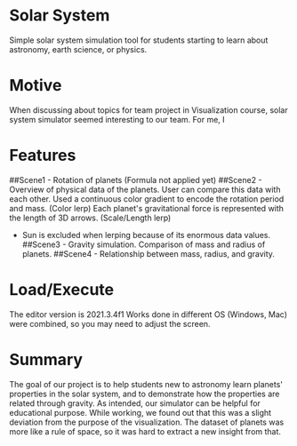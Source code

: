 # Solar System
Simple solar system simulation tool for students starting to learn about astronomy, earth science, or physics.

# Motive
 When discussing about topics for team project in Visualization course, solar system simulator seemed interesting to our team. For me, I 

# Features
##Scene1 - Rotation of planets (Formula not applied yet)
##Scene2 - Overview of physical data of the planets. User can compare this data with each other. Used a continuous color gradient to encode the rotation period and mass. (Color lerp) Each planet's gravitational force is represented with the length of 3D arrows. (Scale/Length lerp)
* Sun is excluded when lerping because of its enormous data values.
##Scene3 - Gravity simulation. Comparison of mass and radius of planets.
##Scene4 - Relationship between mass, radius, and gravity.

# Load/Execute
The editor version is 2021.3.4f1
Works done in different OS (Windows, Mac) were combined, so you may need to adjust the screen.

# Summary
The goal of our project is to help students new to astronomy learn planets' properties in the solar system, and to demonstrate how the properties are related through gravity. As intended, our simulator can be helpful for educational purpose. While working, we found out that this was a slight deviation from the purpose of the visualization. The dataset of planets was more like a rule of space, so it was hard to extract a new insight from that.
